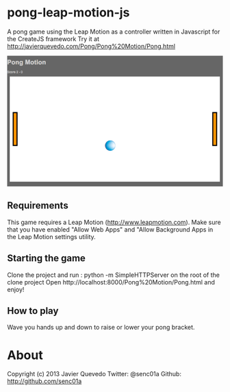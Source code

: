 pong-leap-motion-js
===================

A pong game using the Leap Motion as a controller written in Javascript for the CreateJS framework
Try it at http://javierquevedo.com/Pong/Pong%20Motion/Pong.html

![PongMotion](Pong%20Motion/assets/screenshot.png)


Requirements
---------------
This game requires a Leap Motion (http://www.leapmotion.com). Make sure that you have enabled "Allow Web Apps" and "Allow Background Apps
 in the Leap Motion settings utility.
 
Starting the game
---------------
Clone the project and run : python -m SimpleHTTPServer on the root of the clone project
Open http://localhost:8000/Pong%20Motion/Pong.html and enjoy!

How to play
---------------
Wave you hands up and down to raise or lower your pong bracket.


About
===================
Copyright (c) 2013 Javier Quevedo
Twitter: @senc01a
Github: http://github.com/senc01a




